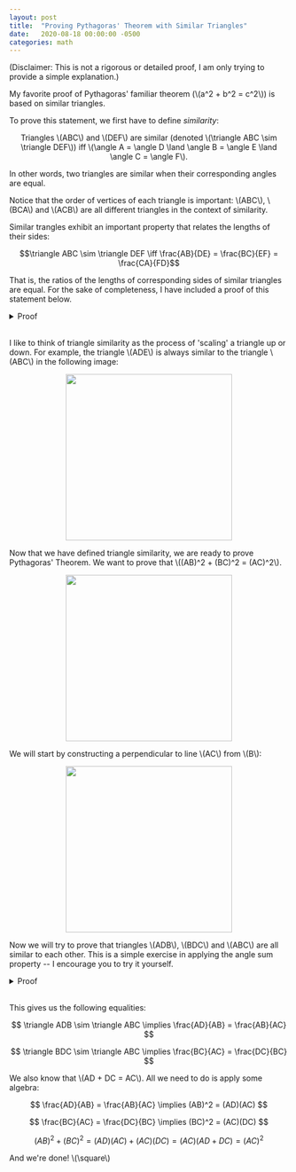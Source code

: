 ```yaml
---
layout: post
title:  "Proving Pythagoras' Theorem with Similar Triangles"
date:   2020-08-18 00:00:00 -0500
categories: math
---
```


(Disclaimer: This is not a rigorous or detailed proof, I am only
trying to provide a simple explanation.)

My favorite proof of Pythagoras' familiar theorem (\\(a^2 + b^2 = c^2\\)) is based on
similar triangles.

To prove this statement, we first have to define *similarity*:

<p style="text-align:center;">
Triangles \(ABC\) and \(DEF\) are similar (denoted \(\triangle ABC \sim \triangle DEF\)) iff
\(\angle A = \angle D \land \angle B = \angle E \land \angle C = \angle F\).
</p>

In other words, two triangles are similar when their corresponding angles
are equal.

Notice that the order of vertices of each triangle is important: \\(ABC\\),
\\(BCA\\) and \\(ACB\\) are all different triangles in the context of similarity.

Similar trangles exhibit an important property that relates the lengths of their
sides:

$$\triangle ABC \sim \triangle DEF \iff \frac{AB}{DE} = \frac{BC}{EF} = \frac{CA}{FD}$$

That is, the ratios of the lengths of corresponding sides of similar triangles
are equal. For the sake of completeness, I have included a proof of this statement
below.

<details>
<summary>Proof</summary>

<p>The proof of this statement depends on Euclid's fifth axiom, which is more simply
stated as Playfair's Postulate:</p>

<p>
<blockquote>
Given a line and a point not on the line, there is exactly one parallel to the
given line through the point.
</blockquote>
</p>

<p>We start by assuming that two triangles \(ABC\) and \(DEF\) are similar. If they
are congruent, the ratios of corresponding sides are all 1 and we are done.</p>

<p>We will assume without loss of generality that segment \(DE\) is shorter than
segment \(AB\).</p>

<p>We can place \(DEF\) atop \(ABC\) such that \(D\) lies on \(A\), \(E\)
lies on segment \(AB\) and \(F\) lies on segment \(CA\).</p>

<p style="text-align:center;">
<img src="/blog/assets/triangle-1.png" width="300em" />
</p>

<p>Euclid's fifth axiom and the fact that
\(\angle FEB + \angle ABC = 180^{\circ}\)
imply that \(EF\) and \(BC\) are parallel.</p>
<p>We will connect points \(B\) and \(F\) and construct a
perpendicular to \(AB\) from \(F\) intersecting at point \(G\):</p>

<p style="text-align:center;">
<img src="/blog/assets/triangle-2.png" width="300em" />
</p>

<p>Now we consider the areas of \(\triangle BFE\) and \(\triangle AFE\):</p>

$$
\frac{Area(BFE)}{Area(AFE)} = \frac{(\frac{1}{2})(FG)(BE)}{(\frac{1}{2})(FG)(AE)} = \frac{BE}{AE}
$$

<p>By a similar process (drawing a perpendicular from \(E\) to \(CA\)) we can show that:</p>

$$
\frac{Area(CFE)}{Area(AFE)} = \frac{CF}{AF}
$$

<p>Since triangles \(BFE\) and \(CFE\) share base \(FE\) and have the same height
(perpendicular to \(FE\)), we have:</p>

$$
\frac{Area(CFE)}{Area(AFE)} = \frac{Area(BFE)}{Area(AFE)}
$$

<p>Which implies:</p>

$$
\frac{BE}{AE} = \frac{CF}{AF} \implies \frac{AE}{AB} = \frac{AF}{AC}
$$

<p>This completes the proof of the forward implication.</p>

<p>To prove the bidirectional implication, we start with the assumption that the ratios of
corresponding sides of \(ABC\) and \(DEF\) are equal. If they are congruent, their
corresponding angles are equal and we are done.</p>

<p>We will assume without loss of generality that segment \(DE\) is shorter than
segment \(AB\). This means that \(FD\) is shorter than \(CA\), and \(EF\) is shorter
than \(BC\).</p>

<p>We can place a point \(G\) on \(AB\) such that \(AG = DE\) and a point \(H\) on
\(CA\) such that \(HA = FD\).</p>

<p style="text-align:center;">
<img src="/blog/assets/triangle-3.png" width="300em" />
</p>

<p>We have:</p>

$$
\frac{AB}{AG} = \frac{CA}{HA}
$$

<p>By Playfair's Postulate, there is a unique parallel \(m\) to \(BC\) through \(G\).
Since \(m\) is parallel to \(BC\) and intersects \(AB\), it must intersect \(CA\)
at some point \(I\).</p>

<p style="text-align:center;">
<img src="/blog/assets/triangle-4.png" width="300em" />
</p>

<p>However, as shown in the proof of the forward implication:</p>

$$
m \parallel BC \implies \frac{AB}{AG} = \frac{CA}{IA} \implies \frac{CA}{HA} = \frac{CA}{IA} \implies HA = IA
$$

<p>Therefore, \(H\) and \(I\) are the same point, and \(GH\) is the parallel to \(BC\)
through \(G\).</p>

$$
GH \parallel BC \implies \angle AGH = \angle ABC \land \angle GHA = \angle BCA \implies \triangle AGH \sim \triangle ABC
$$

<p>We can now show that \(\triangle AGH \cong \triangle DEF\) by SSS:</p>

$$
\triangle AGH \sim \triangle ABC \implies \frac{GH}{BC} = \frac{AG}{AB} = \frac{DE}{AB} = \frac{EF}{BC} \implies GH = EF
\implies \triangle AGH \cong \triangle DEF
$$

<p>Therefore, we have \(\triangle ABC \sim \triangle DEF\). This completes the proof. \(\square\)</p>
</details>

<br />

I like to think of triangle similarity as the process of 'scaling' a triangle up or down.
For example, the triangle \\(ADE\\) is always similar to the triangle \\(ABC\\) in the
following image:

<p style="text-align:center;">
<img src="/blog/assets/triangle-5.gif" width="300em" />
</p>

Now that we have defined triangle similarity, we are ready to prove Pythagoras' Theorem.
We want to prove that \\((AB)^2 + (BC)^2 = (AC)^2\\).

<p style="text-align:center;">
<img src="/blog/assets/triangle-6.png" width="300em" />
</p>

We will start by constructing a perpendicular to line \\(AC\\) from \\(B\\):

<p style="text-align:center;">
<img src="/blog/assets/triangle-7.png" width="300em" />
</p>

Now we will try to prove that triangles \\(ADB\\), \\(BDC\\) and \\(ABC\\) are all similar to each other.
This is a simple exercise in applying the angle sum property -- I encourage you to try it yourself.

<details>
<summary>Proof</summary>

<p>We will first prove that \(\triangle ADB \sim \triangle ABC\).
We know that the right angles are equal, and we also know that angle \(A\) is the same.
By the angle sum property, the third angles (\(\angle DBA\) and \(\angle ACB\)) must be equal,
so \(\triangle ADB \sim \triangle ABC\).</p>

<p>Similarly, we can prove that \(\triangle BDC \sim \triangle ABC\). Proving this also gives us
\(\triangle BDC \sim \triangle ADB\), which completes the whole proof. \(\square\)</p>
</details>

<br />

This gives us the following equalities:

$$
\triangle ADB \sim \triangle ABC \implies \frac{AD}{AB} = \frac{AB}{AC}
$$

$$
\triangle BDC \sim \triangle ABC \implies \frac{BC}{AC} = \frac{DC}{BC}
$$

We also know that \\(AD + DC = AC\\). All we need to do is apply some algebra:

$$
\frac{AD}{AB} = \frac{AB}{AC} \implies (AB)^2 = (AD)(AC)
$$

$$
\frac{BC}{AC} = \frac{DC}{BC} \implies (BC)^2 = (AC)(DC)
$$

$$
(AB)^2 + (BC)^2 = (AD)(AC) + (AC)(DC) = (AC)(AD + DC) = (AC)^2
$$

And we're done! \\(\square\\)
